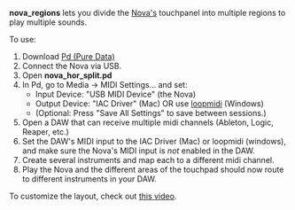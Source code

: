 **nova_regions** lets you divide the [Nova's](https://mosiaudio.com/products/nova) touchpanel into multiple regions to play multiple sounds.

To use:

  1. Download [Pd (Pure Data)](https://puredata.info/downloads/pure-data)
  2. Connect the Nova via USB.
  3. Open **nova_hor_split.pd**
  4. In Pd, go to Media -> MIDI Settings... and set:
       * Input Device: "USB MIDI Device" (the Nova)
       * Output Device: "IAC Driver" (Mac) OR use [loopmidi](https://www.tobias-erichsen.de/software/loopmidi.html) (Windows)
       * (Optional: Press "Save All Settings" to save between sessions.)
  5. Open a DAW that can receive multiple midi channels (Ableton, Logic, Reaper, etc.)
  6. Set the DAW's MIDI input to the IAC Driver (Mac) or loopmidi (windows), and make sure the Nova's MIDI input is *not* enabled in the DAW.
  7. Create several instruments and map each to a different midi channel.
  8. Play the Nova and the different areas of the touchpad should now route to different instruments in your DAW.

To customize the layout, check out [this video](https://youtu.be/6fuAdswDMgc).
